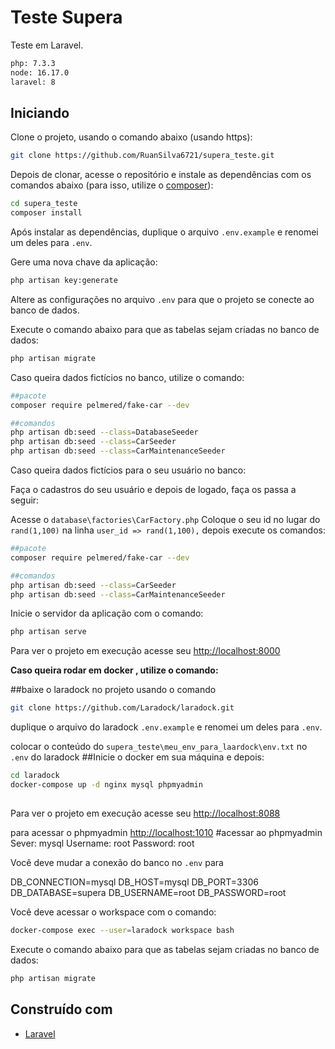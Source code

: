 # Teste Supera

Teste em Laravel. 

```bash
php: 7.3.3
node: 16.17.0
laravel: 8
```
## Iniciando

Clone o projeto, usando o comando abaixo (usando https):

```bash
git clone https://github.com/RuanSilva6721/supera_teste.git
```

Depois de clonar, acesse o repositório e instale as dependências com os comandos abaixo (para isso, utilize o [composer](https://getcomposer.org/)):

```bash
cd supera_teste
composer install
```

Após instalar as dependências, duplique o arquivo `.env.example` e renomei um deles para `.env`.

Gere uma nova chave da aplicação:

```bash
php artisan key:generate
```

Altere as configurações no arquivo `.env` para que o projeto se conecte ao banco de dados.

Execute o comando abaixo para que as tabelas sejam criadas no banco de dados:

```bash
php artisan migrate
```

Caso queira dados fictícios no banco, utilize o comando:

```bash
##pacote
composer require pelmered/fake-car --dev

##comandos
php artisan db:seed --class=DatabaseSeeder
php artisan db:seed --class=CarSeeder
php artisan db:seed --class=CarMaintenanceSeeder
```
Caso queira dados fictícios para o seu usuário no banco:

Faça o cadastros do seu usuário e depois de logado, faça os passa a seguir:

Acesse o `database\factories\CarFactory.php`
Coloque o seu id no lugar do ` rand(1,100)` na linha `user_id => rand(1,100),`
depois execute os comandos:
```bash
##pacote
composer require pelmered/fake-car --dev

##comandos
php artisan db:seed --class=CarSeeder
php artisan db:seed --class=CarMaintenanceSeeder
```

Inicie o servidor da aplicação com o comando:

```bash
php artisan serve
```
Para ver o projeto em execução acesse seu [http://localhost:8000](http://localhost:8000)



**Caso queira rodar em docker , utilize o comando:**


##baixe o laradock no projeto usando o comando
```bash
git clone https://github.com/Laradock/laradock.git
```

duplique o arquivo do laradock `.env.example` e renomei um deles para `.env`.

colocar o conteúdo do `supera_teste\meu_env_para_laardock\env.txt` no `.env` do laradock
##Inicie o docker em sua máquina e depois:
```bash
cd laradock
docker-compose up -d nginx mysql phpmyadmin
```
##
Para ver o projeto em execução acesse seu [http://localhost:8088](http://localhost:8088)

para acessar o phpmyadmin [http://localhost:1010](http://localhost:1010)
#acessar ao phpmyadmin
Sever: mysql
Username: root
Password: root

Você deve mudar a conexão do banco no `.env` para

DB_CONNECTION=mysql
DB_HOST=mysql
DB_PORT=3306
DB_DATABASE=supera
DB_USERNAME=root
DB_PASSWORD=root

Você deve acessar o workspace com o comando:
```bash
docker-compose exec --user=laradock workspace bash
```
Execute o comando abaixo para que as tabelas sejam criadas no banco de dados:
```bash
php artisan migrate
```








## Construído com

* [Laravel](https://laravel.com/)
